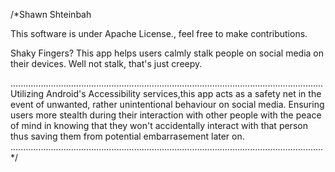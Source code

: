 /*Shawn Shteinbah

This software is under Apache License., feel free to make contributions. 




Shaky Fingers? This app helps users calmly stalk people on social media on their devices. Well not stalk, that's just creepy. 


............................................................................................................................
Utilizing Android's Accessibility services,this app acts as a safety net in the event of unwanted, rather unintentional behaviour on social media. Ensuring users more stealth during their interaction with other people with the peace of mind in knowing that they won't accidentally interact with that person thus saving them from potential embarrasement later on.
............................................................................................................................
*/


